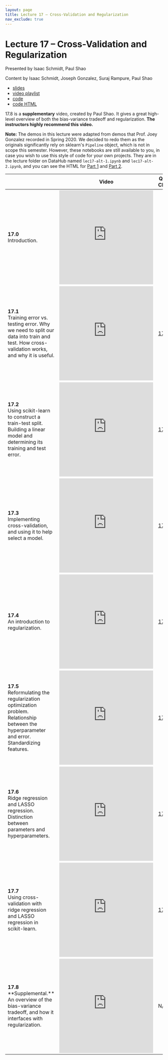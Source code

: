 ```yaml
---
layout: page
title: Lecture 17 – Cross-Validation and Regularization
nav_exclude: true
---
```


# Lecture 17 – Cross-Validation and Regularization

Presented by Isaac Schmidt, Paul Shao

Content by Isaac Schmidt, Joseph Gonzalez, Suraj Rampure, Paul Shao

- [slides](https://docs.google.com/presentation/d/1i4XmSfcBALeeJ3LaQjCGYOUt_mYHRBdpMHQFsxUCskM/edit?usp=sharing)
- [video playlist](https://www.youtube.com/playlist?list=PLQCcNQgUcDfrIBZQ24xuw2741XBoUX58J)
- [code](https://data100.datahub.berkeley.edu/hub/user-redirect/git-sync?repo=https://github.com/DS-100/su21&subPath=lec/lec17/&branch=main)
- [code HTML](../../resources/assets/lectures/lec17/lec17.html)

17.8 is a **supplementary** video, created by Paul Shao. It gives a great high-level overview of both the bias-variance tradeoff and regularization. **The instructors highly recommend this video.**

**Note:** The demos in this lecture were adapted from demos that Prof. Joey Gonzalez recorded in Spring 2020. We decided to redo them as the originals significantly rely on sklearn's `Pipeline` object, which is not in scope this semester. However, these notebooks are still available to you, in case you wish to use this style of code for your own projects. They are in the lecture folder on DataHub named `lec17-alt-1.ipynb` and `lec17-alt-2.ipynb`, and you can see the HTML for [Part 1](../../resources/assets/lectures/lec17/lec17-alt-1.html) and [Part 2](../../resources/assets/lectures/lec17/lec17-alt-2.html).

<table>
<colgroup>
<col style="width: 25%" />
<col style="width: 25%" />
<col style="width: 25%" />
</colgroup>
<thead>
<tr class="header">
<th></th>
<th>Video</th>
<th>Quick Check</th>
</tr>
</thead>
<tbody>
<tr>
<td><strong>17.0</strong> <br>Introduction.</td>
<td><iframe width="300" height="300" height src="https://youtube.com/embed/fjXeaRDtktg" frameborder="0" allow="accelerometer; autoplay; encrypted-media; gyroscope; picture-in-picture" allowfullscreen></iframe></td>
<td></td>
</tr>
<tr>
<td><strong>17.1</strong> <br>Training error vs. testing error. Why we need to split our data into train and test. How cross-validation works, and why it is useful.</td>
<td><iframe width="300" height="300" height src="https://youtube.com/embed/CxCkwdnfumY" frameborder="0" allow="accelerometer; autoplay; encrypted-media; gyroscope; picture-in-picture" allowfullscreen></iframe></td>
<td><a href="https://docs.google.com/forms/d/e/1FAIpQLSfFjpL6klnB-Ffo8ioiU-J4sZlbiSk5TYcpzU6s6paL77SCoQ/viewform?usp=sf_link" target="\_blank">17.1</a></td>
</tr>
<tr>
<td><strong>17.2</strong> <br>Using scikit-learn to construct a train-test split. Building a linear model and determining its training and test error.</td>
<td><iframe width="300" height="300" height src="https://youtube.com/embed/WpbXyB58HC0" frameborder="0" allow="accelerometer; autoplay; encrypted-media; gyroscope; picture-in-picture" allowfullscreen></iframe></td>
<td><a href="https://docs.google.com/forms/d/e/1FAIpQLSe-jjZHAMVaz7s6e435shYIziFOh5qEFlsYM0MkEdyaWkYhpw/viewform?usp=sf_link" target="\_blank">17.2</a></td>
</tr>
<tr>
<td><strong>17.3</strong> <br>Implementing cross-validation, and using it to help select a model.</td>
<td><iframe width="300" height="300" height src="https://youtube.com/embed/QJ26VK9-_Sk" frameborder="0" allow="accelerometer; autoplay; encrypted-media; gyroscope; picture-in-picture" allowfullscreen></iframe></td>
<td><a href="https://docs.google.com/forms/d/e/1FAIpQLSc56m4kRDk8sCPf4DWgNigFLjjQorthevUiH2lxF3JSSlt1jg/viewform?usp=sf_link" target="\_blank">17.3</a></td>
</tr>
<tr>
<td><strong>17.4</strong> <br>An introduction to regularization.</td>
<td><iframe width="300" height="300" height src="https://youtube.com/embed/yXkO_J9hkXc" frameborder="0" allow="accelerometer; autoplay; encrypted-media; gyroscope; picture-in-picture" allowfullscreen></iframe></td>
<td><a href="https://docs.google.com/forms/d/e/1FAIpQLSeOiR0On-JDZO9gLmbs-pIsO0zHHzJV50hQRHO91MrUTPSHRw/viewform?usp=sf_link" target="\_blank">17.4</a></td>
</tr>
<tr>
<td><strong>17.5</strong> <br>Reformulating the regularization optimization problem. Relationship between the hyperparameter and error. Standardizing features.</td>
<td><iframe width="300" height="300" height src="https://youtube.com/embed/W19a_mEr4gk" frameborder="0" allow="accelerometer; autoplay; encrypted-media; gyroscope; picture-in-picture" allowfullscreen></iframe></td>
<td><a href="https://docs.google.com/forms/d/e/1FAIpQLSdv0Yeoa_7AJdPbb-xGGtv-iUIgxe1AFxG_HDLMNr2FqEOLtw/viewform?usp=sf_link" target="\_blank">17.5</a></td>
</tr>
<tr>
<td><strong>17.6</strong> <br>Ridge regression and LASSO regression. Distinction between parameters and hyperparameters.</td>
<td><iframe width="300" height="300" height src="https://youtube.com/embed/U3DOU7QbX8Q" frameborder="0" allow="accelerometer; autoplay; encrypted-media; gyroscope; picture-in-picture" allowfullscreen></iframe></td>
<td><a href="https://docs.google.com/forms/d/e/1FAIpQLScsFllWrBZG8CyoCU63K6CGX2ktrfl-jsQS0364992bDZ_5qg/viewform?usp=sf_link" target="\_blank">17.6</a></td>
</tr>
<tr>
<td><strong>17.7</strong> <br>Using cross-validation with ridge regression and LASSO regression in scikit-learn.</td>
<td><iframe width="300" height="300" height src="https://youtube.com/embed/pHsG90Dp9t8" frameborder="0" allow="accelerometer; autoplay; encrypted-media; gyroscope; picture-in-picture" allowfullscreen></iframe></td>
<td><a href="https://docs.google.com/forms/d/e/1FAIpQLSdQdno-_L4I8yweaVY8PtEXD6zF1m3B2ipwkm9_AgP9OsVywA/viewform?usp=sf_link" target="\_blank">17.7</a></td>
</tr>
<tr>
<td><strong>17.8</strong> <br>**Supplemental.** An overview of the bias-variance tradeoff, and how it interfaces with regularization.</td>
<td><iframe width="300" height="300" height src="https://youtube.com/embed/U2J75Iq2nrk" frameborder="0" allow="accelerometer; autoplay; encrypted-media; gyroscope; picture-in-picture" allowfullscreen></iframe></td>
<td>N/A</td>
</tr>
